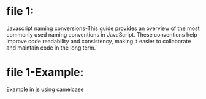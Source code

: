 # file 1:
Javascript naming conversions-This guide provides an overview of the most commonly used naming conventions in JavaScript. These conventions help improve code readability and consistency, making it easier to collaborate and maintain code in the long term.

# file 1-Example:
Example in js using camelcase 
